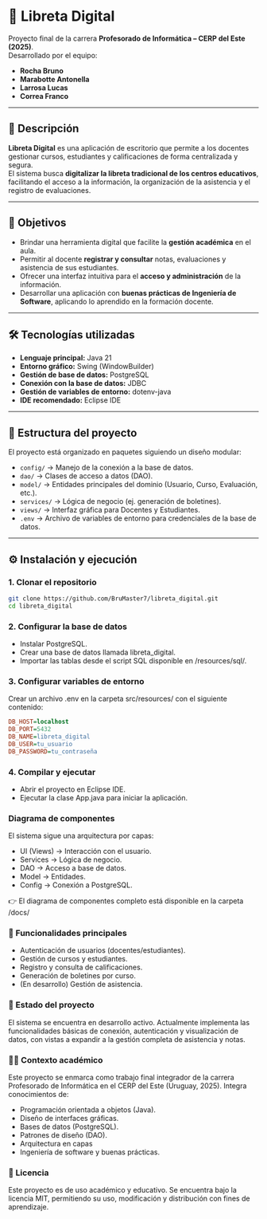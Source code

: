 # 📘 Libreta Digital

Proyecto final de la carrera **Profesorado de Informática – CERP del Este (2025)**.  
Desarrollado por el equipo:  
- **Rocha Bruno**  
- **Marabotte Antonella**  
- **Larrosa Lucas**  
- **Correa Franco**  

---

## 📝 Descripción

**Libreta Digital** es una aplicación de escritorio que permite a los docentes gestionar cursos, estudiantes y calificaciones de forma centralizada y segura.  
El sistema busca **digitalizar la libreta tradicional de los centros educativos**, facilitando el acceso a la información, la organización de la asistencia y el registro de evaluaciones.

---

## 🎯 Objetivos

- Brindar una herramienta digital que facilite la **gestión académica** en el aula.  
- Permitir al docente **registrar y consultar** notas, evaluaciones y asistencia de sus estudiantes.  
- Ofrecer una interfaz intuitiva para el **acceso y administración** de la información.  
- Desarrollar una aplicación con **buenas prácticas de Ingeniería de Software**, aplicando lo aprendido en la formación docente.

---

## 🛠️ Tecnologías utilizadas

- **Lenguaje principal:** Java 21  
- **Entorno gráfico:** Swing (WindowBuilder)  
- **Gestión de base de datos:** PostgreSQL  
- **Conexión con la base de datos:** JDBC  
- **Gestión de variables de entorno:** dotenv-java  
- **IDE recomendado:** Eclipse IDE  

---

## 📂 Estructura del proyecto

El proyecto está organizado en paquetes siguiendo un diseño modular:

- `config/` → Manejo de la conexión a la base de datos.  
- `dao/` → Clases de acceso a datos (DAO).  
- `model/` → Entidades principales del dominio (Usuario, Curso, Evaluación, etc.).  
- `services/` → Lógica de negocio (ej. generación de boletines).  
- `views/` → Interfaz gráfica para Docentes y Estudiantes.  
- `.env` → Archivo de variables de entorno para credenciales de la base de datos.  

---

## ⚙️ Instalación y ejecución

### 1. Clonar el repositorio
```bash
git clone https://github.com/BruMaster7/libreta_digital.git
cd libreta_digital
```
### 2. Configurar la base de datos
- Instalar PostgreSQL.
- Crear una base de datos llamada libreta_digital.
- Importar las tablas desde el script SQL disponible en /resources/sql/.
### 3. Configurar variables de entorno
Crear un archivo .env en la carpeta src/resources/ con el siguiente contenido:
```ini
DB_HOST=localhost
DB_PORT=5432
DB_NAME=libreta_digital
DB_USER=tu_usuario
DB_PASSWORD=tu_contraseña
```
### 4. Compilar y ejecutar
- Abrir el proyecto en Eclipse IDE.
- Ejecutar la clase App.java para iniciar la aplicación.

### Diagrama de componentes
El sistema sigue una arquitectura por capas:

- UI (Views) → Interacción con el usuario.
- Services → Lógica de negocio.
- DAO → Acceso a base de datos.
- Model → Entidades.
- Config → Conexión a PostgreSQL.

👉 El diagrama de componentes completo está disponible en la carpeta /docs/

### 🚀 Funcionalidades principales

- Autenticación de usuarios (docentes/estudiantes).
- Gestión de cursos y estudiantes.
- Registro y consulta de calificaciones.
- Generación de boletines por curso.
- (En desarrollo) Gestión de asistencia.

### 📅 Estado del proyecto

El sistema se encuentra en desarrollo activo.
Actualmente implementa las funcionalidades básicas de conexión, autenticación y visualización de datos, con vistas a expandir a la gestión completa de asistencia y notas.
### 👨‍🏫 Contexto académico

Este proyecto se enmarca como trabajo final integrador de la carrera Profesorado de Informática en el CERP del Este (Uruguay, 2025).
Integra conocimientos de:
- Programación orientada a objetos (Java).
- Diseño de interfaces gráficas.
- Bases de datos (PostgreSQL).
- Patrones de diseño (DAO).
- Arquitectura en capas
- Ingeniería de software y buenas prácticas.

### 📜 Licencia

Este proyecto es de uso académico y educativo.
Se encuentra bajo la licencia MIT, permitiendo su uso, modificación y distribución con fines de aprendizaje.
